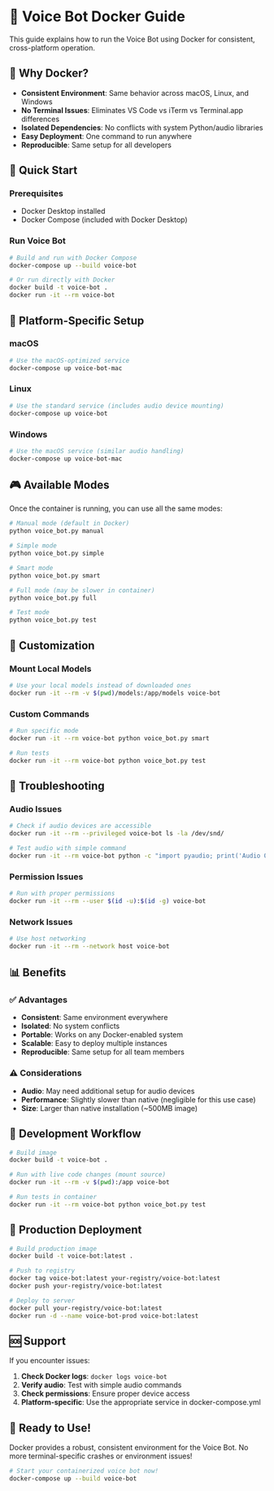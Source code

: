 # 🐳 Voice Bot Docker Guide

This guide explains how to run the Voice Bot using Docker for consistent, cross-platform operation.

## 🎯 Why Docker?

- **Consistent Environment**: Same behavior across macOS, Linux, and Windows
- **No Terminal Issues**: Eliminates VS Code vs iTerm vs Terminal.app differences
- **Isolated Dependencies**: No conflicts with system Python/audio libraries
- **Easy Deployment**: One command to run anywhere
- **Reproducible**: Same setup for all developers

## 🚀 Quick Start

### Prerequisites
- Docker Desktop installed
- Docker Compose (included with Docker Desktop)

### Run Voice Bot

```bash
# Build and run with Docker Compose
docker-compose up --build voice-bot

# Or run directly with Docker
docker build -t voice-bot .
docker run -it --rm voice-bot
```

## 🔧 Platform-Specific Setup

### macOS
```bash
# Use the macOS-optimized service
docker-compose up voice-bot-mac
```

### Linux
```bash
# Use the standard service (includes audio device mounting)
docker-compose up voice-bot
```

### Windows
```bash
# Use the macOS service (similar audio handling)
docker-compose up voice-bot-mac
```

## 🎮 Available Modes

Once the container is running, you can use all the same modes:

```bash
# Manual mode (default in Docker)
python voice_bot.py manual

# Simple mode
python voice_bot.py simple

# Smart mode
python voice_bot.py smart

# Full mode (may be slower in container)
python voice_bot.py full

# Test mode
python voice_bot.py test
```

## 🔧 Customization

### Mount Local Models
```bash
# Use your local models instead of downloaded ones
docker run -it --rm -v $(pwd)/models:/app/models voice-bot
```

### Custom Commands
```bash
# Run specific mode
docker run -it --rm voice-bot python voice_bot.py smart

# Run tests
docker run -it --rm voice-bot python voice_bot.py test
```

## 🐛 Troubleshooting

### Audio Issues
```bash
# Check if audio devices are accessible
docker run -it --rm --privileged voice-bot ls -la /dev/snd/

# Test audio with simple command
docker run -it --rm voice-bot python -c "import pyaudio; print('Audio OK')"
```

### Permission Issues
```bash
# Run with proper permissions
docker run -it --rm --user $(id -u):$(id -g) voice-bot
```

### Network Issues
```bash
# Use host networking
docker run -it --rm --network host voice-bot
```

## 📊 Benefits

### ✅ Advantages
- **Consistent**: Same environment everywhere
- **Isolated**: No system conflicts
- **Portable**: Works on any Docker-enabled system
- **Scalable**: Easy to deploy multiple instances
- **Reproducible**: Same setup for all team members

### ⚠️ Considerations
- **Audio**: May need additional setup for audio devices
- **Performance**: Slightly slower than native (negligible for this use case)
- **Size**: Larger than native installation (~500MB image)

## 🔄 Development Workflow

```bash
# Build image
docker build -t voice-bot .

# Run with live code changes (mount source)
docker run -it --rm -v $(pwd):/app voice-bot

# Run tests in container
docker run -it --rm voice-bot python voice_bot.py test
```

## 🎯 Production Deployment

```bash
# Build production image
docker build -t voice-bot:latest .

# Push to registry
docker tag voice-bot:latest your-registry/voice-bot:latest
docker push your-registry/voice-bot:latest

# Deploy to server
docker pull your-registry/voice-bot:latest
docker run -d --name voice-bot-prod voice-bot:latest
```

## 🆘 Support

If you encounter issues:

1. **Check Docker logs**: `docker logs voice-bot`
2. **Verify audio**: Test with simple audio commands
3. **Check permissions**: Ensure proper device access
4. **Platform-specific**: Use the appropriate service in docker-compose.yml

## 🎉 Ready to Use!

Docker provides a robust, consistent environment for the Voice Bot. No more terminal-specific crashes or environment issues!

```bash
# Start your containerized voice bot now!
docker-compose up --build voice-bot
```

